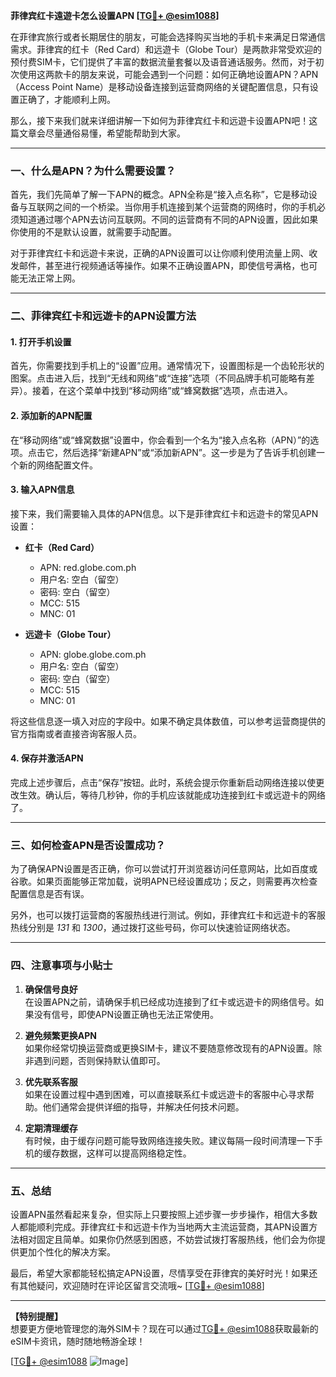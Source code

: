**菲律宾红卡遠遊卡怎么设置APN [[TG💪+ @esim1088](https://t.me/s/esim1088)]**

在菲律宾旅行或者长期居住的朋友，可能会选择购买当地的手机卡来满足日常通信需求。菲律宾的红卡（Red Card）和远遊卡（Globe Tour）是两款非常受欢迎的预付费SIM卡，它们提供了丰富的数据流量套餐以及语音通话服务。然而，对于初次使用这两款卡的朋友来说，可能会遇到一个问题：如何正确地设置APN？APN（Access Point Name）是移动设备连接到运营商网络的关键配置信息，只有设置正确了，才能顺利上网。

那么，接下来我们就来详细讲解一下如何为菲律宾红卡和远遊卡设置APN吧！这篇文章会尽量通俗易懂，希望能帮助到大家。

---

### **一、什么是APN？为什么需要设置？**

首先，我们先简单了解一下APN的概念。APN全称是“接入点名称”，它是移动设备与互联网之间的一个桥梁。当你用手机连接到某个运营商的网络时，你的手机必须知道通过哪个APN去访问互联网。不同的运营商有不同的APN设置，因此如果你使用的不是默认设置，就需要手动配置。

对于菲律宾红卡和远遊卡来说，正确的APN设置可以让你顺利使用流量上网、收发邮件，甚至进行视频通话等操作。如果不正确设置APN，即使信号满格，也可能无法正常上网。

---

### **二、菲律宾红卡和远遊卡的APN设置方法**

#### **1. 打开手机设置**
首先，你需要找到手机上的“设置”应用。通常情况下，设置图标是一个齿轮形状的图案。点击进入后，找到“无线和网络”或“连接”选项（不同品牌手机可能略有差异）。接着，在这个菜单中找到“移动网络”或“蜂窝数据”选项，点击进入。

#### **2. 添加新的APN配置**
在“移动网络”或“蜂窝数据”设置中，你会看到一个名为“接入点名称（APN）”的选项。点击它，然后选择“新建APN”或“添加新APN”。这一步是为了告诉手机创建一个新的网络配置文件。

#### **3. 输入APN信息**
接下来，我们需要输入具体的APN信息。以下是菲律宾红卡和远遊卡的常见APN设置：

- **红卡（Red Card）**
  - APN: red.globe.com.ph
  - 用户名: 空白（留空）
  - 密码: 空白（留空）
  - MCC: 515
  - MNC: 01

- **远遊卡（Globe Tour）**
  - APN: globe.globe.com.ph
  - 用户名: 空白（留空）
  - 密码: 空白（留空）
  - MCC: 515
  - MNC: 01

将这些信息逐一填入对应的字段中。如果不确定具体数值，可以参考运营商提供的官方指南或者直接咨询客服人员。

#### **4. 保存并激活APN**
完成上述步骤后，点击“保存”按钮。此时，系统会提示你重新启动网络连接以使更改生效。确认后，等待几秒钟，你的手机应该就能成功连接到红卡或远遊卡的网络了。

---

### **三、如何检查APN是否设置成功？**

为了确保APN设置是否正确，你可以尝试打开浏览器访问任意网站，比如百度或谷歌。如果页面能够正常加载，说明APN已经设置成功；反之，则需要再次检查配置信息是否有误。

另外，也可以拨打运营商的客服热线进行测试。例如，菲律宾红卡和远遊卡的客服热线分别是 *131* 和 *1300*，通过拨打这些号码，你可以快速验证网络状态。

---

### **四、注意事项与小贴士**

1. **确保信号良好**  
   在设置APN之前，请确保手机已经成功连接到了红卡或远遊卡的网络信号。如果没有信号，即使APN设置正确也无法正常使用。

2. **避免频繁更换APN**  
   如果你经常切换运营商或更换SIM卡，建议不要随意修改现有的APN设置。除非遇到问题，否则保持默认值即可。

3. **优先联系客服**  
   如果在设置过程中遇到困难，可以直接联系红卡或远遊卡的客服中心寻求帮助。他们通常会提供详细的指导，并解决任何技术问题。

4. **定期清理缓存**  
   有时候，由于缓存问题可能导致网络连接失败。建议每隔一段时间清理一下手机的缓存数据，这样可以提高网络稳定性。

---

### **五、总结**

设置APN虽然看起来复杂，但实际上只要按照上述步骤一步步操作，相信大多数人都能顺利完成。菲律宾红卡和远遊卡作为当地两大主流运营商，其APN设置方法相对固定且简单。如果你仍然感到困惑，不妨尝试拨打客服热线，他们会为你提供更加个性化的解决方案。

最后，希望大家都能轻松搞定APN设置，尽情享受在菲律宾的美好时光！如果还有其他疑问，欢迎随时在评论区留言交流哦~ [[TG💪+ @esim1088](https://t.me/s/esim1088)]

---

**【特别提醒】**  
想要更方便地管理您的海外SIM卡？现在可以通过[TG💪+ @esim1088](https://t.me/s/esim1088)获取最新的eSIM卡资讯，随时随地畅游全球！  

[[TG💪+ @esim1088](https://t.me/s/esim1088) ![Image](https://i.postimg.cc/4NQfJmqS/Snipaste-2025-05-13-00-14-12.png)]